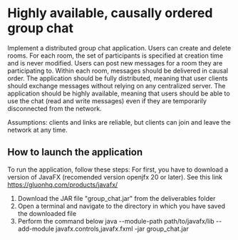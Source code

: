 # Highly available, causally ordered group chat

Implement a distributed group chat application. Users can create and delete rooms. For each room, the set of participants is specified at creation time and is never modified. 
Users can post new messages for a room they are participating to. 
Within each room, messages should be delivered in causal order.
The application should be fully distributed, meaning that user clients should exchange messages without relying on any centralized server.
The application should be highly available, meaning that users should be able to use the chat (read and write messages) even if they are temporarily disconnected from the network. 

Assumptions: clients and links are reliable, but clients can join and leave the network at any time.

## How to launch the application
To run the application, follow these steps:
For first, you have to download a version of JavaFX (recomended version openjfx 20 or later). See this link https://gluonhq.com/products/javafx/
  1. Download the JAR file "group_chat.jar" from the deliverables folder
  2. Open a terminal and navigate to the directory in which you have saved the downloaded file
  3. Perform the command below
     java --module-path path/to/javafx/lib --add-module javafx.controls,javafx.fxml -jar group_chat.jar
